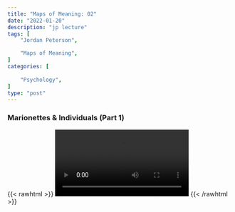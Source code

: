 ```yaml
---
title: "Maps of Meaning: 02"
date: "2022-01-20"
description: "jp lecture"
tags: [
    "Jordan Peterson",

    "Maps of Meaning",
]
categories: [
    
    "Psychology",
]
type: "post"
---
```


### Marionettes & Individuals (Part 1)

{{< rawhtml >}}
    <video width="auto" height="auto" controls>
        <source src="https://lectures.dev00ps.com/maps-of-meaning/2017%20Maps%20of%20Meaning%2002%20-%20Marionettes%20%26%20Individuals%20%28Part%201%29.mp4" type="video/mp4"> 
    </video>
{{< /rawhtml >}}